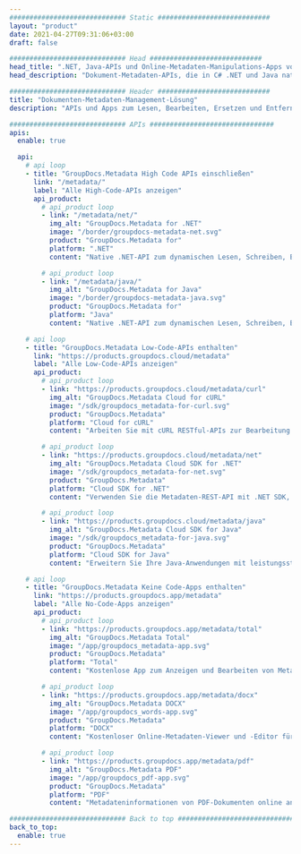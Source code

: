 ```yaml
---
############################# Static ############################
layout: "product"
date: 2021-04-27T09:31:06+03:00
draft: false

############################# Head ############################
head_title: ".NET, Java-APIs und Online-Metadaten-Manipulations-Apps von GroupDocs"
head_description: "Dokument-Metadaten-APIs, die in C# .NET und Java nativ sind. Lesen, schreiben, bearbeiten und vergleichen Sie Metainformationen aller gängigen Formate. Metadaten analysieren und exportieren."

############################# Header ############################
title: "Dokumenten-Metadaten-Management-Lösung"
description: "APIs und Apps zum Lesen, Bearbeiten, Ersetzen und Entfernen von Metadaten von Dokumenten, Bildern und anderen Dateiformaten auf gängigen Plattformen."

############################# APIs ###############################
apis:
  enable: true

  api:
    # api loop
    - title: "GroupDocs.Metadata High Code APIs einschließen"
      link: "/metadata/"
      label: "Alle High-Code-APIs anzeigen"
      api_product:
        # api_product loop
        - link: "/metadata/net/"
          img_alt: "GroupDocs.Metadata for .NET"
          image: "/border/groupdocs-metadata-net.svg"
          product: "GroupDocs.Metadata for"
          platform: ".NET"
          content: "Native .NET-API zum dynamischen Lesen, Schreiben, Bearbeiten und Entfernen von Metainformationen aus Microsoft Office, PDF, Multimedia, Bildern und verschiedenen anderen Dateiformaten."

        # api_product loop
        - link: "/metadata/java/"
          img_alt: "GroupDocs.Metadata for Java"
          image: "/border/groupdocs-metadata-java.svg"
          product: "GroupDocs.Metadata for"
          platform: "Java"
          content: "Native .NET-API zum dynamischen Lesen, Schreiben, Bearbeiten und Entfernen von Metainformationen aus Microsoft Office, PDF, Multimedia, Bildern und verschiedenen anderen Dateiformaten."

    # api loop
    - title: "GroupDocs.Metadata Low-Code-APIs enthalten"
      link: "https://products.groupdocs.cloud/metadata"
      label: "Alle Low-Code-APIs anzeigen"
      api_product:
        # api_product loop
        - link: "https://products.groupdocs.cloud/metadata/curl"
          img_alt: "GroupDocs.Metadata Cloud for cURL"
          image: "/sdk/groupdocs_metadata-for-curl.svg"
          product: "GroupDocs.Metadata"
          platform: "Cloud for cURL"
          content: "Arbeiten Sie mit cURL RESTful-APIs zur Bearbeitung von Metadaten, um Metadateninformationen von PDF-, Word-, Excel-, Präsentations-, Bild- und Multimediadateien in Ihren Anwendungen zu verwalten."

        # api_product loop
        - link: "https://products.groupdocs.cloud/metadata/net"
          img_alt: "GroupDocs.Metadata Cloud SDK for .NET"
          image: "/sdk/groupdocs_metadata-for-net.svg"
          product: "GroupDocs.Metadata"
          platform: "Cloud SDK for .NET"
          content: "Verwenden Sie die Metadaten-REST-API mit .NET SDK, um Metadaten aus Dokumentformaten in .NET-Anwendungen hinzuzufügen, zu bearbeiten, zu extrahieren, zu suchen und zu löschen."

        # api_product loop
        - link: "https://products.groupdocs.cloud/metadata/java"
          img_alt: "GroupDocs.Metadata Cloud SDK for Java"
          image: "/sdk/groupdocs_metadata-for-java.svg"
          product: "GroupDocs.Metadata"
          platform: "Cloud SDK for Java"
          content: "Erweitern Sie Ihre Java-Anwendungen mit leistungsstarken Metadaten-Verwaltungsfunktionen mit Metadata SDK for Java."

    # api loop
    - title: "GroupDocs.Metadata Keine Code-Apps enthalten"
      link: "https://products.groupdocs.app/metadata"
      label: "Alle No-Code-Apps anzeigen"
      api_product:
        # api_product loop
        - link: "https://products.groupdocs.app/metadata/total"
          img_alt: "GroupDocs.Metadata Total"
          image: "/app/groupdocs_metadata-app.svg"
          product: "GroupDocs.Metadata"
          platform: "Total"
          content: "Kostenlose App zum Anzeigen und Bearbeiten von Metadaten von Word, Excel, PDF, PowerPoint und mehr als 50 Dokumenttypen."

        # api_product loop
        - link: "https://products.groupdocs.app/metadata/docx"
          img_alt: "GroupDocs.Metadata DOCX"
          image: "/app/groupdocs_words-app.svg"
          product: "GroupDocs.Metadata"
          platform: "DOCX"
          content: "Kostenloser Online-Metadaten-Viewer und -Editor für MS Word-Dokumente."

        # api_product loop
        - link: "https://products.groupdocs.app/metadata/pdf"
          img_alt: "GroupDocs.Metadata PDF"
          image: "/app/groupdocs_pdf-app.svg"
          product: "GroupDocs.Metadata"
          platform: "PDF"
          content: "Metadateninformationen von PDF-Dokumenten online anzeigen oder bearbeiten."

############################# Back to top ###############################
back_to_top:
  enable: true
---
```

